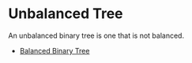 # Unbalanced Tree

An unbalanced binary tree is one that is not balanced.

- [Balanced Binary Tree](https://www.programiz.com/dsa/balanced-binary-tree)
